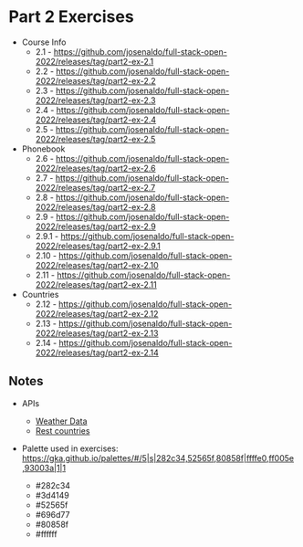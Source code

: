 # Part 2 Exercises

- Course Info
  - 2.1 - <https://github.com/josenaldo/full-stack-open-2022/releases/tag/part2-ex-2.1>
  - 2.2 - <https://github.com/josenaldo/full-stack-open-2022/releases/tag/part2-ex-2.2>
  - 2.3 - <https://github.com/josenaldo/full-stack-open-2022/releases/tag/part2-ex-2.3>
  - 2.4 - <https://github.com/josenaldo/full-stack-open-2022/releases/tag/part2-ex-2.4>
  - 2.5 - <https://github.com/josenaldo/full-stack-open-2022/releases/tag/part2-ex-2.5>
- Phonebook
  - 2.6 - <https://github.com/josenaldo/full-stack-open-2022/releases/tag/part2-ex-2.6>
  - 2.7 - <https://github.com/josenaldo/full-stack-open-2022/releases/tag/part2-ex-2.7>
  - 2.8 - <https://github.com/josenaldo/full-stack-open-2022/releases/tag/part2-ex-2.8>
  - 2.9 - <https://github.com/josenaldo/full-stack-open-2022/releases/tag/part2-ex-2.9>
  - 2.9.1 - <https://github.com/josenaldo/full-stack-open-2022/releases/tag/part2-ex-2.9.1>
  - 2.10 - <https://github.com/josenaldo/full-stack-open-2022/releases/tag/part2-ex-2.10>
  - 2.11 - <https://github.com/josenaldo/full-stack-open-2022/releases/tag/part2-ex-2.11>
- Countries
  - 2.12 - <https://github.com/josenaldo/full-stack-open-2022/releases/tag/part2-ex-2.12>
  - 2.13 - <https://github.com/josenaldo/full-stack-open-2022/releases/tag/part2-ex-2.13>
  - 2.14 - <https://github.com/josenaldo/full-stack-open-2022/releases/tag/part2-ex-2.14>

## Notes

- APIs
  - [Weather Data](https://openweathermap.org/current)
  - [Rest countries](https://restcountries.com/)

- Palette used in exercises: <https://gka.github.io/palettes/#/5|s|282c34,52565f,80858f|ffffe0,ff005e,93003a|1|1>
  - #282c34
  - #3d4149
  - #52565f
  - #696d77
  - #80858f
  - #ffffff
